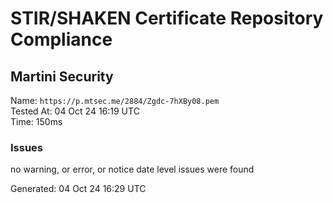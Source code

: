 # STIR/SHAKEN Certificate Repository Compliance

## Martini Security

Name: `https://p.mtsec.me/2884/Zgdc-7hXBy08.pem`\
Tested At: 04 Oct 24 16:19 UTC\
Time: 150ms

### Issues

no warning, or error, or notice date level issues were found

Generated: 04 Oct 24 16:29 UTC